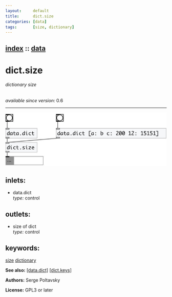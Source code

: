 ```yaml
---
layout:     default
title:      dict.size
categories: [data]
tags:       [size, dictionary]
---
```

[index](index.html) :: [data](category_data.html)
---

# dict.size

###### dictionary size

*available since version:* 0.6

---




[![example](../examples/img/dict.size.jpg)](../examples/pd/dict.size.pd)









## inlets:

* data.dict<br>
_type:_ control



## outlets:

* size of dict<br>
_type:_ control



## keywords:

[size](keywords/size.html)
[dictionary](keywords/dictionary.html)



**See also:**
[\[data.dict\]](data.dict.html)
[\[dict.keys\]](dict.keys.html)




**Authors:** Serge Poltavsky




**License:** GPL3 or later






